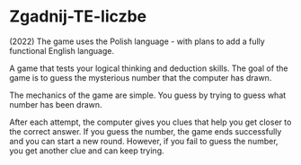 # Zgadnij-TE-liczbe
(2022)
The game uses the Polish language - with plans to add a fully functional English language.

A game that tests your logical thinking and deduction skills. 
The goal of the game is to guess the mysterious number that the computer has drawn.

The mechanics of the game are simple. 
You guess by trying to guess what number has been drawn.

After each attempt, the computer gives you clues that help you get closer to the correct answer. 
If you guess the number, the game ends successfully and you can start a new round. 
However, if you fail to guess the number, you get another clue and can keep trying.
